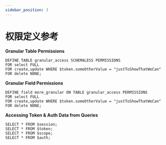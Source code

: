 ```yaml
---
sidebar_position: 3
---
```


# 权限定义参考

**Granular Table Permissions**
```
DEFINE TABLE granular_access SCHEMALESS PERMISSIONS
FOR select FULL
FOR create,update WHERE $token.someOtherValue = "justToShowThatWeCan"
FOR delete NONE;
```

**Granular Field Permissions**
```
DEFINE field more_granular ON TABLE granular_access PERMISSIONS
FOR select FULL
FOR create,update WHERE $token.someOtherValue = "justToShowThatWeCan"
FOR delete NONE;
```


**Accessing Token & Auth Data from Queries**
```
SELECT * FROM $session;
SELECT * FROM $token;
SELECT * FROM $scope;
SELECT * FROM $auth;
```